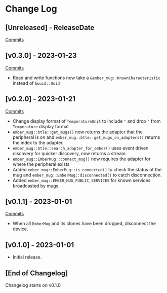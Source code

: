 # Change Log

<!-- next-header -->

## [Unreleased] - ReleaseDate

[Commits](https://github.com/emilgardis/ember_mug/compare/v0.3.0...Unreleased)

## [v0.3.0] - 2023-01-23

[Commits](https://github.com/emilgardis/ember_mug/compare/v0.2.0...v0.3.0)

- Read and write functions now take a `&ember_mug::KnownCharacteristic` instead of `&uuid::Uuid`

## [v0.2.0] - 2023-01-21

[Commits](https://github.com/emilgardis/ember_mug/compare/v0.1.1...v0.2.0)

- Change display format of `TemperatureUnit` to include `°` and drop `°` from `Temperature` display format
- `ember_mug::btle::get_mugs()` now returns the adapter that the peripheral is on
  and `ember_mug::btle::get_mugs_on_adapters()` returns the index to the adapter.
- `ember_mug::btle::search_adapter_for_ember()` uses event driven discovery for quicker discovery, now returns a stream.
- `ember_mug::EmberMug::connect_mug()` now requires the adapter for where the peripheral exists
- Added `ember_mug::EmberMug::is_connected()` to check the status of the mug and `ember_mug::EmberMug::disconnected()` to catch disconnection.
- Added `ember_mug::EMBER_MUG_PUBLIC_SERVICES` for known services broadcasted by mugs.

## [v0.1.1] - 2023-01-01

[Commits](https://github.com/emilgardis/ember_mug/compare/v0.1.0...v0.1.1)

- When all `EmberMug` and its clones have been dropped, disconnect the device.

## [v0.1.0] - 2023-01-01

- Initial release.

## [End of Changelog]

Changelog starts on v0.1.0
